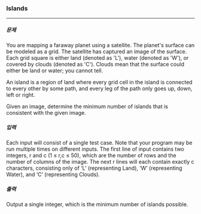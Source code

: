  ### Islands

***

##### 문제

You are mapping a faraway planet using a satellite. The planet's surface can be modeled as a grid. The satellite has captured an image of the surface. Each grid square is either land (denoted as 'L'), water (denoted as 'W'), or covered by clouds (denoted as 'C'). Clouds mean that the surface could either be land or water; you cannot tell.           

An island is a region of land where every grid cell in the island is connected to every other by some path, and every leg of the path only goes up, down, left or right.       

Given an image, determine the minimum number of islands that is consistent with the given image.      

##### 입력

Each input will consist of a single test case. Note that your program may be run multiple times on different inputs. The first line of input contains two integers, r and c (1 ≤ r,c ≤ 50), which are the number of rows and the number of columns of the image. The next r lines will each contain exactly c characters, consisting only of ‘L’ (representing Land), ‘W’ (representing Water), and ‘C’ (representing Clouds).                  

##### 출력
 
Output a single integer, which is the minimum number of islands possible.     
